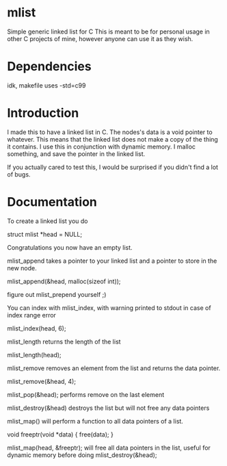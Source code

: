 # mlist
Simple generic linked list for C
This is meant to be for personal usage in other C projects of mine, however anyone can use it as they wish.

# Dependencies
idk, makefile uses -std=c99

# Introduction
I made this to have a linked list in C. 
The nodes's data is a void pointer to whatever. This means that the linked list does not make a copy of the thing it contains. I use this in conjunction with dynamic memory. I malloc something, and save the pointer in the linked list.

If you actually cared to test this, I would be surprised if you didn't find a lot of bugs.

# Documentation
To create a linked list you do

struct mlist *head = NULL;

Congratulations you now have an empty list.

mlist_append takes a pointer to your linked list and a pointer to store in the new node.

mlist_append(&head, malloc(sizeof int));

figure out mlist_prepend yourself ;)

You can index with mlist_index, with warning printed to stdout in case of index range error

mlist_index(head, 6);

mlist_length returns the length of the list

mlist_length(head);

mlist_remove removes an element from the list and returns the data pointer.

mlist_remove(&head, 4);

mlist_pop(&head); performs remove on the last element

mlist_destroy(&head) destroys the list but will not free any data pointers

mlist_map() will perform a function to all data pointers of a list.

void freeptr(void *data)
{
	free(data);
}

mlist_map(head, &freeptr); will free all data pointers in the list, useful for dynamic memory before doing mlist_destroy(&head);

